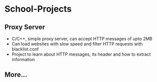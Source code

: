 # School-Projects
## Proxy Server  

- C/C++, simple proxy server, can accept HTTP messages of upto 2MB  
- Can load websites with slow speed and filter HTTP requests with blacklist.conf  
- Project to learn about HTTP messages, its header and how to extract information  

## More...  


